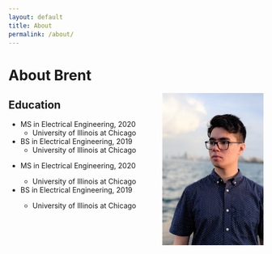 ```yaml
---
layout: default
title: About
permalink: /about/
---
```


# About Brent

<img class="about-pic" align="right" src="/assets/img/profilepicture.jpg" width="200">

## Education
* MS in Electrical Engineering, 2020
  * University of Illinois at Chicago
* BS in Electrical Engineering, 2019
  * University of Illinois at Chicago
<ul class="education-list">
    <li>MS in Electrical Engineering, 2020</li>
    <ul><li>University of Illinois at Chicago</li></ul>
    <li>BS in Electrical Engineering, 2019</li>
    <ul><li>University of Illinois at Chicago</li></ul>
</ul>
